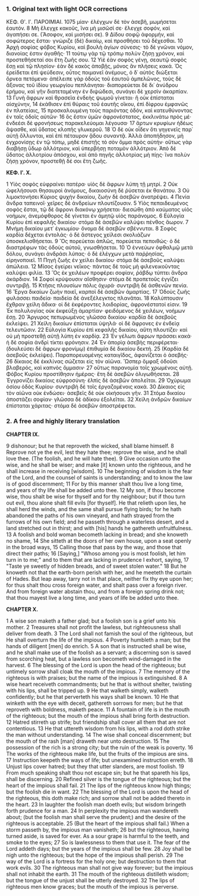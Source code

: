 ### 1. Original text with light OCR corrections

ΚΕΦ. Θʹ. Ιʹ.                  ΠΑΡΟΙΜΙΑΙ.                     1075
μίαν· ἐλέγχων δὲ τὸν ἀσεβῆ, μωμήσεται ἑαυτόν.
8 Μὴ ἔλεγχε κακοῦς, ἵνα μὴ μισῶσί σε· ἔλεγχε σοφόν, καὶ ἀγαπήσει σε. (Ἄσοφον, καὶ μισήσει σε).
9 Δίδου σοφῷ ἀφορμήν, καὶ σοφώτερος ἔσται· γνώριζε (δὲ) δικαίῳ, καὶ προσθήσει τοῦ δέχεσθαι.
10 Ἀρχὴ σοφίας φόβος Κυρίου, καὶ βουλὴ ἁγίων σύνεσις· τὸ δὲ γνῶναι νόμον, διανοίας ἐστιν ἀγαθῆς·
11 τούτῳ γὰρ τῷ τρόπῳ πολὺν ζήσῃ χρόνον, καὶ προστεθήσεταί σοι ἔτη ζωῆς σου.
12 Υἱὲ ἐὰν σοφὸς γένῃ, σεαυτῷ σοφὸς ἔσῃ καὶ τῷ πλησίον· ἐὰν δὲ κακὸς ἀποβῇς, μόνος ἂν πλήσεις κακά. Ὁς ἐρείδεται ἐπὶ ψεύδεσιν, οὗτος ποιμανεῖ ἀνέμους, ὁ δ᾽ αὐτὸς διώξεται ὄρνεα πετόμενα· ἀπέλειπε γὰρ ὁδοὺς τοῦ ἑαυτοῦ ἀμπελῶνος, τοὺς δὲ ἄξονας τοῦ ἰδίου γεωργίου πεπλάνηται· διαπορεύεται δὲ δι᾿ ἀνύδρου ἐρήμου, καὶ γῆν διατεταμένην ἐν διψώδεσι, συνάγει δὲ χερσὶν ἀκαρπίαν.
13 Γυνὴ ἄφρων καὶ θρασεῖα ἐνδεὴς ψωμοῦ γίνεται· ἢ οὐκ ἐπίσταται αἰσχύνην,
14 ἐκάθισεν ἐπὶ θύραις τοῦ ἑαυτῆς οἴκου, ἐπὶ δίφρου ἐμφανῶς ἐν πλατείαις,
15 προσκαλουμένη τοὺς παριόντας ὁδόν, καὶ κατευθύνοντας ἐν ταῖς ὁδοῖς αὐτῶν·
16 ὃς ἔστιν ὑμῶν ἀφρονέστατος, ἐκκλινάτω πρὸς μέ· ἐνδεέσι δὲ φρονήσεως παρακελεύομαι λέγουσα·
17 ἄρτων κρυφίων ἡδέως ἅψασθε, καὶ ὕδατος κλοπῆς γλυκεροῦ.
18 Ὁ δὲ οὐκ οἶδεν ὅτι γηγενεῖς παρ᾿ αὐτῇ ὄλλυνται, καὶ ἐπὶ πέταυρον ᾅδου συναντᾷ. Ἀλλὰ ἀποπήδησον, μὴ ἐγχρονίσῃς ἐν τῷ τόπῳ, μηδὲ ἐπιστῇς τὸ σὸν ὄμμα πρὸς αὐτήν· οὕτως γὰρ διαβήσῃ ὕδωρ ἀλλότριον, καὶ ὑπερβήσῃ ποταμὸν ἀλλότριον. Ἀπὸ δὲ ὕδατος ἀλλοτρίου ἀπόσχου, καὶ ἀπὸ πηγῆς ἀλλοτρίας μὴ πίῃς· ἵνα πολὺν ζήσῃ χρόνον, προστεθῇ δέ σοι ἔτη ζωῆς.

**ΚΕΦ. Ιʹ. Χ.**

1 Υἱὸς σοφὸς εὐφραίνει πατέρα· υἱὸς δὲ ἄφρων λύπη τῇ μητρί.
2 Οὐκ ὠφελήσουσι θησαυροὶ ἀνόμους, δικαιοσύνη δὲ ῥύσεται ἐκ θανάτου.
3 Οὐ λιμοκτονήσει Κύριος ψυχὴν δικαίου, ζωὴν δὲ ἀσεβῶν ἀνατρέψει.
4 Πενία ἄνδρα ταπεινοῖ· χεῖρες δὲ ἀνδρείων πλουτίζουσιν.
5 Υἱὸς πεπαιδευμένος σοφὸς ἔσται, τῷ δὲ ἄφρονι διακόνῳ χρήσεται· διεσώθη ἀπὸ καύματος υἱὸς νοήμων, ἀνεμόφθορος δὲ γίνεται ἐν ἀμητῷ υἱὸς παράνομος.
6 Εὐλογία Κυρίου ἐπὶ κεφαλῆς δικαίου· στόμα δὲ ἀσεβῶν καλύψει πένθος ἄωρον.
7 Μνήμη δικαίου μετ᾿ ἐγκωμίου· ὄνομα δὲ ἀσεβῶν σβέννυται.
8 Σοφὸς καρδία δέχεται ἐντολάς· ὁ δὲ ἄστεγος χείλεσι σκολιάζων ὑποσκελισθήσεται.
9 Ὃς πορεύεται ἁπλῶς, πορεύεται πεποιθώς· ὁ δὲ διαστρέφων τὰς ὁδοὺς αὐτοῦ, γνωσθήσεται.
10 Ὁ ἐννεύων ὀφθαλμῷ μετὰ δόλου, συνάγει ἀνδράσι λύπας· ὁ δὲ ἐλέγχων μετὰ παῤῥησίας, εἰρηνοποιεῖ.
11 Πηγὴ ζωῆς ἐν χείλει δικαίου· στόμα δὲ ἀσεβοῦς καλύψει ἀπώλεια.
12 Μῖσος ἐγείρει νεῖκος· πάντας δὲ τοὺς μὴ φιλενεικοῦντας καλύψει φιλία.
13 Ὃς ἐκ χειλέων προφέρει σοφίαν, ῥάβδῳ τύπτει ἄνδρα ἀκάρδιον.
14 Σοφοὶ κρύψουσιν αἴσθησιν· στόμα δὲ προπετοῦς ἐγγίζει συντριβῇ.
15 Κτῆσις πλουσίων πόλις ὀχυρά· συντριβὴ δὲ ἀσθενῶν πενία.
16 Ἔργα δικαίων ζωὴν ποιεῖ, καρποὶ δὲ ἀσεβῶν ἁμαρτίας.
17 Ὁδοὺς ζωῆς φυλάσσει παιδεία· παιδεία δὲ ἀνεξέλεγκτος πλανᾶται.
18 Καλύπτουσιν ἔχθραν χείλη ἄδικα· οἱ δὲ ἐκφέροντες λοιδορίας, ἀφρονέστατοί εἰσιν.
19 Ἐκ πολυλογίας οὐκ ἐκφεύξῃ ἁμαρτίαν· φειδόμενος δὲ χειλέων, νοήμων ἔσῃ.
20 Ἄργυρος πεπυρωμένος γλῶσσα δικαίου· καρδία δὲ ἀσεβοῦς ἐκλείψει.
21 Χείλη δικαίων ἐπίσταται ὑψηλά· οἱ δὲ ἄφρονες ἐν ἐνδείᾳ τελευτῶσιν.
22 Εὐλογία Κυρίου ἐπὶ κεφαλῆς δικαίου, αὕτη πλουτίζει· καὶ οὐ μὴ προστεθῇ αὐτῇ λύπη ἐν καρδίᾳ.
23 Ἐν γέλωτι ἄφρων πράσσει κακά· ἡ δὲ σοφία ἀνδρὶ τίκτει φρόνησιν.
24 Ἐν ἀπορίᾳ ἀσεβὴς περιφέρεται· (δουλεύσει δὲ ἄφρων φρονίμῳ) ἐπιθυμία δὲ δικαίου δεκτή.
25 (Καρδία δὲ ἀσεβοῦς ἐκλείψει). Παραπορευομένης καταιγῖδος, ἀφανίζεται ὁ ἀσεβής·
26 δίκαιος δὲ ἐκκλίνας σώζεται εἰς τὸν αἰῶνα. Ὥσπερ ὄμφαξ ὀδοῦσι βλαβερός, καὶ καπνὸς ὄμμασιν·
27 οὕτως παρανομία τοῖς χρωμένοις αὐτῇ. Φόβος Κυρίου προστίθησιν ἡμέρας· ἔτη δὲ ἀσεβῶν ὀλιγωθήσεται.
28 Ἐγγρονίζει δικαίοις εὐφροσύνη· ἐλπὶς δὲ ἀσεβῶν ἀπολεῖται.
29 Ὀχύρωμα ὁσίου ὁδὸς Κυρίου· συντριβὴ δὲ τοῖς ἐργαζομένοις κακά.
30 Δίκαιος εἰς τὸν αἰῶνα οὐκ ἐνδώσει· ἀσεβεῖς δὲ οὐκ οἰκήσουσι γῆν.
31 Στόμα δικαίου ἀποστάζει σοφίαν· γλῶσσα δὲ ἀδίκου ἐξολεῖται.
32 Χείλη ἀνδρῶν δικαίων ἐπίσταται χάριτας· στόμα δὲ ἀσεβῶν ἀποστρέφεται.

### 2. A free and highly literary translation

**CHAPTER IX.**

9 dishonour; but he that reproveth the wicked, shall blame himself.
8 Reprove not ye the evil, lest they hate thee; reprove the wise, and he shall love thee. (The foolish, and he will hate thee).
9 Give occasion unto the wise, and he shall be wiser; and make [it] known unto the righteous, and he shall increase in receiving [wisdom].
10 The beginning of wisdom is the fear of the Lord, and the counsel of saints is understanding; and to know the law is of good discernment;
11 For by this manner shalt thou live a long time, and years of thy life shall be added unto thee.
12 My son, if thou become wise, thou shalt be wise for thyself and for thy neighbour; but if thou turn out evil, thou alone shalt fill evils [for thyself]. He that relieth upon lies, he shall herd the winds, and the same shall pursue flying birds; for he hath abandoned the paths of his own vineyard, and hath strayed from the furrows of his own field; and he passeth through a waterless desert, and a land stretched out in thirst; and with [his] hands he gathereth unfruitfulness.
13 A foolish and bold woman becometh lacking in bread; and she knoweth no shame,
14 She sitteth at the doors of her own house, upon a seat openly in the broad ways,
15 Calling those that pass by the way, and those that direct their paths;
16 [Saying,] "Whoso among you is most foolish, let him turn in to me;" and to them that are lacking in prudence I exhort, saying,
17 "Taste ye sweetly of hidden breads, and of sweet stolen water."
18 But he knoweth not that the earth-born perish with her, and he meeteth the curtain of Hades. But leap away, tarry not in that place, neither fix thy eye upon her; for thus shalt thou cross foreign water, and shalt pass over a foreign river. And from foreign water abstain thou, and from a foreign spring drink not; that thou mayest live a long time, and years of life be added unto thee.

**CHAPTER X.**

1 A wise son maketh a father glad; but a foolish son is a grief unto his mother.
2 Treasures shall not profit the lawless, but righteousness shall deliver from death.
3 The Lord shall not famish the soul of the righteous, but He shall overturn the life of the impious.
4 Poverty humbleth a man; but the hands of diligent [men] do enrich.
5 A son that is instructed shall be wise, and he shall make use of the foolish as a servant; a discerning son is saved from scorching heat, but a lawless son becometh wind-damaged in the harvest.
6 The blessing of the Lord is upon the head of the righteous; but untimely sorrow shall cloak the mouth of the impious.
7 The memory of the righteous is with praises; but the name of the impious is extinguished.
8 A wise heart receiveth commandments; but he that is without shelter, twisting with his lips, shall be tripped up.
9 He that walketh simply, walketh confidently; but he that perverteth his ways shall be known.
10 He that winketh with the eye with deceit, gathereth sorrows for men; but he that reproveth with boldness, maketh peace.
11 A fountain of life is in the mouth of the righteous; but the mouth of the impious shall bring forth destruction.
12 Hatred stirreth up strife; but friendship shall cover all them that are not contentious.
13 He that uttereth wisdom from his lips, with a rod doth strike the man without understanding.
14 The wise shall conceal discernment; but the mouth of the rash [man] draweth near unto destruction.
15 The possession of the rich is a strong city; but the ruin of the weak is poverty.
16 The works of the righteous make life, but the fruits of the impious are sins.
17 Instruction keepeth the ways of life; but unexamined instruction erreth.
18 Unjust lips cover hatred; but they that utter slanders, are most foolish.
19 From much speaking shalt thou not escape sin; but he that spareth his lips, shall be discerning.
20 Refined silver is the tongue of the righteous; but the heart of the impious shall fail.
21 The lips of the righteous know high things; but the foolish die in want.
22 The blessing of the Lord is upon the head of the righteous, this doth make rich; and sorrow shall not be added thereto in the heart.
23 In laughter the foolish man doeth evils; but wisdom bringeth forth prudence for a man.
24 In perplexity the impious man wandereth about; (but the foolish man shall serve the prudent;) and the desire of the righteous is acceptable.
25 (But the heart of the impious shall fail.) When a storm passeth by, the impious man vanisheth;
26 but the righteous, having turned aside, is saved for ever. As a sour grape is harmful to the teeth, and smoke to the eyes;
27 So is lawlessness to them that use it. The fear of the Lord addeth days; but the years of the impious shall be few.
28 Joy shall be nigh unto the righteous; but the hope of the impious shall perish.
29 The way of the Lord is a fortress for the holy one; but destruction to them that work evils.
30 The righteous man shall not give way forever; but the impious shall not inhabit the earth.
31 The mouth of the righteous distilleth wisdom; but the tongue of the unjust shall be utterly destroyed.
32 The lips of righteous men know graces; but the mouth of the impious is perverse.